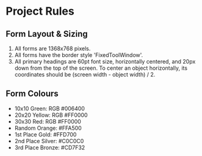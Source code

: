 # Project Rules

## Form Layout & Sizing

1. All forms are 1368x768 pixels.
2. All forms have the border style 'FixedToolWindow'.
3. All primary headings are 60pt font size, horizontally centered, and 20px down from the top of the screen. To center an object horizontally, its coordinates should be (screen width - object width) / 2.

## Form Colours

* 10x10 Green: RGB #006400
* 20x20 Yellow: RGB #FF0000
* 30x30 Red: RGB #FF0000
* Random Orange: #FFA500
* 1st Place Gold: #FFD700
* 2nd Place Silver: #C0C0C0
* 3rd Place Bronze: #CD7F32
